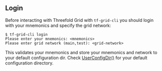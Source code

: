 ## Login

Before interacting with Threefold Grid with `tf-grid-cli` you should login with your mnemonics and specify the grid network:

```console
$ tf-grid-cli login
Please enter your mnemonics: <mnemonics>
Please enter grid network (main,test): <grid-network>
```

This validates your mnemonics and store your mnemonics and network to your default configuration dir.
Check [UserConfigDir()](https://pkg.go.dev/os#UserConfigDir) for your default configuration directory.

